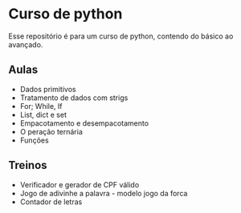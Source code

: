 # Curso de python

Esse repositório é para um curso de python, contendo do básico ao avançado.

## Aulas

- Dados primitivos
- Tratamento de dados com strigs
- For; While, If
- List, dict e set
- Empacotamento e desempacotamento
- O peração ternária
- Funções

## Treinos

- Verificador e gerador de CPF válido
- Jogo de adivinhe a palavra - modelo jogo da forca
- Contador de letras

